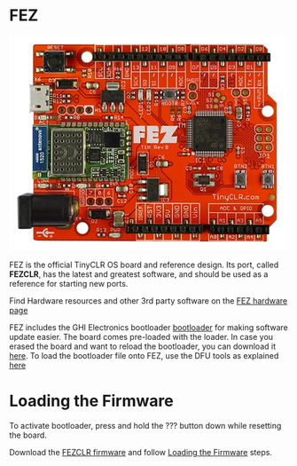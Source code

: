 # FEZ
![FEZ](images/FEZ.jpg) 

FEZ is the official TinyCLR OS board and reference design. Its port, called **FEZCLR**, has the latest and greatest software, and should be used as a reference for starting new ports. 

Find Hardware resources and other 3rd party software on the [FEZ hardware page](../../hardware/products/fez.md)

FEZ includes the GHI Electronics bootloader [bootloader](../../hardware/loaders/bootloader.md) for making software update easier. The board comes pre-loaded with the loader. In case you erased the board and want to reload the bootloader, you can download it [here](https://files.ghielectronics.com/downloads/Bootloaders/FEZCLR%20Bootloader.2.0.3.dfu). To load the bootloader file onto FEZ, use the DFU tools as explained [here](../../hardware/loaders/stm32_bootloader.md)

# Loading the Firmware
To activate bootloader, press and hold the ??? button down while resetting the board.

Download the [FEZCLR firmware](../../tinyclr/downloads.md#fezclr) and follow [Loading the Firmware](../../hardware/loaders/bootloader.md#loading-the-firmware) steps.

